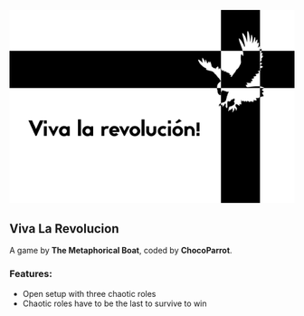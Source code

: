 ![Banner](flavours/viva-la-revolucion/assets/Banner.png?raw=true)
## Viva La Revolucion
A game by **The Metaphorical Boat**, coded by **ChocoParrot**.

### Features:
- Open setup with three chaotic roles
- Chaotic roles have to be the last to survive to win
